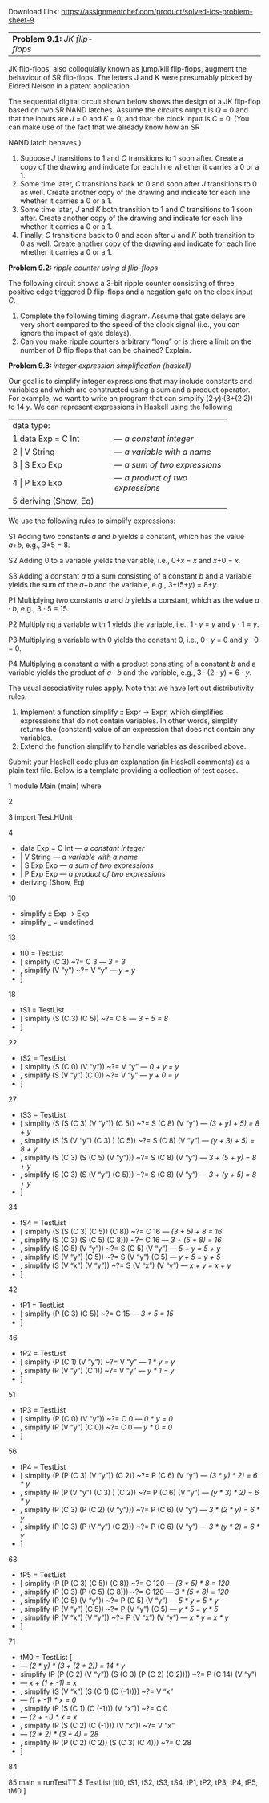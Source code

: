 Download Link: https://assignmentchef.com/product/solved-ics-problem-sheet-9
<br>
<table width="572">

 <tbody>

  <tr>

   <td width="201"><strong>Problem 9.1: </strong><em>JK flip-flops</em></td>

   <td width="248"> </td>

   <td width="123"> </td>

  </tr>

 </tbody>

</table>

JK flip-flops, also colloquially known as jump/kill flip-flops, augment the behaviour of SR flip-flops. The letters J and K were presumably picked by Eldred Nelson in a patent application.

The sequential digital circuit shown below shows the design of a JK flip-flop based on two SR NAND latches. Assume the circuit’s output is <em>Q </em>= 0 and that the inputs are <em>J </em>= 0 and <em>K </em>= 0, and that the clock input is <em>C </em>= 0. (You can make use of the fact that we already know how an SR

NAND latch behaves.)

<ol>

 <li>Suppose <em>J </em>transitions to 1 and <em>C </em>transitions to 1 soon after. Create a copy of the drawing and indicate for each line whether it carries a 0 or a 1.</li>

 <li>Some time later, <em>C </em>transitions back to 0 and soon after <em>J </em>transitions to 0 as well. Create another copy of the drawing and indicate for each line whether it carries a 0 or a 1.</li>

 <li>Some time later, <em>J </em>and <em>K </em>both transition to 1 and <em>C </em>transitions to 1 soon after. Create another copy of the drawing and indicate for each line whether it carries a 0 or a 1.</li>

 <li>Finally, <em>C </em>transitions back to 0 and soon after <em>J </em>and <em>K </em>both transition to 0 as well. Create another copy of the drawing and indicate for each line whether it carries a 0 or a 1.</li>

</ol>

<strong>Problem 9.2: </strong><em>ripple counter using d flip-flops                                                                           </em>

The following circuit shows a 3-bit ripple counter consisting of three positive edge triggered D flip-flops and a negation gate on the clock input <em>C</em>.

<ol>

 <li>Complete the following timing diagram. Assume that gate delays are very short compared to the speed of the clock signal (i.e., you can ignore the impact of gate delays).</li>

 <li>Can you make ripple counters arbitrary “long” or is there a limit on the number of D flip flops that can be chained? Explain.</li>

</ol>

<strong>Problem 9.3: </strong><em>integer expression simplification (haskell)                                                            </em>

Our goal is to simplify integer expressions that may include constants and variables and which are constructed using a sum and a product operator. For example, we want to write an program that can simplify (2·<em>y</em>)·(3+(2·2)) to 14·<em>y</em>. We can represent expressions in Haskell using the following

<table width="404">

 <tbody>

  <tr>

   <td width="188">data type:</td>

   <td width="216"> </td>

  </tr>

  <tr>

   <td width="188">1 data Exp = C Int</td>

   <td width="216"><em>— a constant integer</em></td>

  </tr>

  <tr>

   <td width="188">2                                                 | V String</td>

   <td width="216"><em>— a variable with a name</em></td>

  </tr>

  <tr>

   <td width="188">3                                                | S Exp Exp</td>

   <td width="216"><em>— a sum of two expressions</em></td>

  </tr>

  <tr>

   <td width="188">4                                                | P Exp Exp</td>

   <td width="216"><em>— a product of two expressions</em></td>

  </tr>

  <tr>

   <td colspan="2" width="404">5                                                   deriving (Show, Eq)</td>

  </tr>

 </tbody>

</table>

We use the following rules to simplify expressions:

S1 Adding two constants <em>a </em>and <em>b </em>yields a constant, which has the value <em>a</em>+<em>b</em>, e.g., 3+5 = 8.

S2 Adding 0 to a variable yields the variable, i.e., 0+<em>x </em>= <em>x </em>and <em>x</em>+0 = <em>x</em>.

S3 Adding a constant <em>a </em>to a sum consisting of a constant <em>b </em>and a variable yields the sum of the <em>a</em>+<em>b </em>and the variable, e.g., 3+(5+<em>y</em>) = 8+<em>y</em>.

P1 Multiplying two constants <em>a </em>and <em>b </em>yields a constant, which as the value <em>a </em>· <em>b</em>, e.g., 3 · 5 = 15.

P2 Multiplying a variable with 1 yields the variable, i.e., 1 · <em>y </em>= <em>y </em>and <em>y </em>· 1 = <em>y</em>.

P3 Multiplying a variable with 0 yields the constant 0, i.e., 0 · <em>y </em>= 0 and <em>y </em>· 0 = 0.

P4 Multiplying a constant <em>a </em>with a product consisting of a constant <em>b </em>and a variable yields the product of <em>a </em>· <em>b </em>and the variable, e.g., 3 · (2 · <em>y</em>) = 6 · <em>y</em>.

The usual associativity rules apply. Note that we have left out distributivity rules.

<ol>

 <li>Implement a function simplify :: Expr -&gt; Expr, which simplifies expressions that do not contain variables. In other words, simplify returns the (constant) value of an expression that does not contain any variables.</li>

 <li>Extend the function simplify to handle variables as described above.</li>

</ol>

Submit your Haskell code plus an explanation (in Haskell comments) as a plain text file. Below is a template providing a collection of test cases.

1 module Main (main) where

2

3 import Test.HUnit

4

<ul>

 <li>data Exp = C Int <em>— a constant integer</em></li>

 <li>| V String <em>— a variable with a name</em></li>

 <li>| S Exp Exp <em>— a sum of two expressions</em></li>

 <li>| P Exp Exp <em>— a product of two expressions</em></li>

 <li>deriving (Show, Eq)</li>

</ul>

10

<ul>

 <li>simplify :: Exp -&gt; Exp</li>

 <li>simplify _ = undefined</li>

</ul>

13

<ul>

 <li>tI0 = TestList</li>

 <li>[ simplify (C 3) ~?= C 3 <em>— 3 = 3</em></li>

 <li>, simplify (V “y”) ~?= V “y” <em>— y = y</em></li>

 <li>]</li>

</ul>

18

<ul>

 <li>tS1 = TestList</li>

 <li>[ simplify (S (C 3) (C 5)) ~?= C 8 <em>— 3 + 5 = 8</em></li>

 <li>]</li>

</ul>

22

<ul>

 <li>tS2 = TestList</li>

 <li>[ simplify (S (C 0) (V “y”)) ~?= V “y” <em>— 0 + y = y</em></li>

 <li>, simplify (S (V “y”) (C 0)) ~?= V “y” <em>— y + 0 = y</em></li>

 <li>]</li>

</ul>

27

<ul>

 <li>tS3 = TestList</li>

 <li>[ simplify (S (S (C 3) (V “y”)) (C 5)) ~?= S (C 8) (V “y”) <em>— (3 + y) + 5) = 8 + y</em></li>

 <li>, simplify (S (S (V “y”) (C 3) ) (C 5)) ~?= S (C 8) (V “y”) <em>— (y + 3) + 5) = 8 + y</em></li>

 <li>, simplify (S (C 3) (S (C 5) (V “y”))) ~?= S (C 8) (V “y”) <em>— 3 + (5 + y) = 8 + y</em></li>

 <li>, simplify (S (C 3) (S (V “y”) (C 5))) ~?= S (C 8) (V “y”) <em>— 3 + (y + 5) = 8 + y</em></li>

 <li>]</li>

</ul>

34

<ul>

 <li>tS4 = TestList</li>

 <li>[ simplify (S (S (C 3) (C 5)) (C 8)) ~?= C 16 <em>— (3 + 5) + 8 = 16</em></li>

 <li>, simplify (S (C 3) (S (C 5) (C 8))) ~?= C 16 <em>— 3 + (5 + 8) = 16</em></li>

 <li>, simplify (S (C 5) (V “y”)) ~?= S (C 5) (V “y”) <em>— 5 + y = 5 + y</em></li>

 <li>, simplify (S (V “y”) (C 5)) ~?= S (V “y”) (C 5) <em>— y + 5 = y + 5</em></li>

 <li>, simplify (S (V “x”) (V “y”)) ~?= S (V “x”) (V “y”) <em>— x + y = x + y</em></li>

 <li>]</li>

</ul>

42

<ul>

 <li>tP1 = TestList</li>

 <li>[ simplify (P (C 3) (C 5)) ~?= C 15 <em>— 3 * 5 = 15</em></li>

 <li>]</li>

</ul>

46

<ul>

 <li>tP2 = TestList</li>

 <li>[ simplify (P (C 1) (V “y”)) ~?= V “y” <em>— 1 * y = y</em></li>

 <li>, simplify (P (V “y”) (C 1)) ~?= V “y” <em>— y * 1 = y</em></li>

 <li>]</li>

</ul>

51

<ul>

 <li>tP3 = TestList</li>

 <li>[ simplify (P (C 0) (V “y”)) ~?= C 0 <em>— 0 * y = 0</em></li>

 <li>, simplify (P (V “y”) (C 0)) ~?= C 0 <em>— y * 0 = 0</em></li>

 <li>]</li>

</ul>

56

<ul>

 <li>tP4 = TestList</li>

 <li>[ simplify (P (P (C 3) (V “y”)) (C 2)) ~?= P (C 6) (V “y”) <em>— (3 * y) * 2) = 6 * y</em></li>

 <li>, simplify (P (P (V “y”) (C 3) ) (C 2)) ~?= P (C 6) (V “y”) <em>— (y * 3) * 2) = 6 * y</em></li>

 <li>, simplify (P (C 3) (P (C 2) (V “y”))) ~?= P (C 6) (V “y”) <em>— 3 * (2 * y) = 6 * y</em></li>

 <li>, simplify (P (C 3) (P (V “y”) (C 2))) ~?= P (C 6) (V “y”) <em>— 3 * (y * 2) = 6 * y</em></li>

 <li>]</li>

</ul>

63

<ul>

 <li>tP5 = TestList</li>

 <li>[ simplify (P (P (C 3) (C 5)) (C 8)) ~?= C 120 <em>— (3 * 5) * 8 = 120</em></li>

 <li>, simplify (P (C 3) (P (C 5) (C 8))) ~?= C 120 <em>— 3 * (5 * 8) = 120</em></li>

 <li>, simplify (P (C 5) (V “y”)) ~?= P (C 5) (V “y”) <em>— 5 * y = 5 * y</em></li>

 <li>, simplify (P (V “y”) (C 5)) ~?= P (V “y”) (C 5) <em>— y * 5 = y * 5</em></li>

 <li>, simplify (P (V “x”) (V “y”)) ~?= P (V “x”) (V “y”) <em>— x * y = x * y</em></li>

 <li>]</li>

</ul>

71

<ul>

 <li>tM0 = TestList [</li>

 <li><em>— (2 * y) * (3 + (2 * 2)) = 14 * y</em></li>

 <li>simplify (P (P (C 2) (V “y”)) (S (C 3) (P (C 2) (C 2)))) ~?= P (C 14) (V “y”)</li>

 <li><em>— x + (1 + -1) = x</em></li>

 <li>, simplify (S (V “x”) (S (C 1) (C (-1)))) ~?= V “x”</li>

 <li><em>— (1 + -1) * x = 0</em></li>

 <li>, simplify (P (S (C 1) (C (-1))) (V “x”)) ~?= C 0</li>

 <li><em>— (2 + -1) * x = x</em></li>

 <li>, simplify (P (S (C 2) (C (-1))) (V “x”)) ~?= V “x”</li>

 <li><em>— (2 * 2) * (3 + 4) = 28</em></li>

 <li>, simplify (P (P (C 2) (C 2)) (S (C 3) (C 4))) ~?= C 28</li>

 <li>]</li>

</ul>

84

85 main = runTestTT $ TestList [tI0, tS1, tS2, tS3, tS4, tP1, tP2, tP3, tP4, tP5, tM0 ]